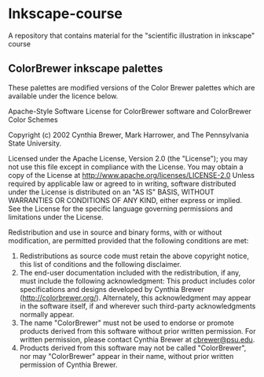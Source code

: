 # Inkscape-course
A repository that contains material for the "scientific illustration in inkscape" course


## ColorBrewer inkscape palettes
These palettes are modified versions of the Color Brewer palettes which are available under the licence below.

 Apache-Style Software License for ColorBrewer software and ColorBrewer Color Schemes

 Copyright (c) 2002 Cynthia Brewer, Mark Harrower, and The Pennsylvania State University.

 Licensed under the Apache License, Version 2.0 (the "License"); you may not use this file except in compliance with the License.
 You may obtain a copy of the License at
       http://www.apache.org/licenses/LICENSE-2.0
 Unless required by applicable law or agreed to in writing, software distributed under the License is distributed on an "AS IS" BASIS,
 WITHOUT WARRANTIES OR CONDITIONS OF ANY KIND, either express or implied.
 See the License for the specific language governing permissions and limitations under the License.

 Redistribution and use in source and binary forms, with or without modification, are permitted provided that the following conditions are met:
 1. Redistributions as source code must retain the above copyright notice, this list of conditions and the following disclaimer.
 2. The end-user documentation included with the redistribution, if any, must include the following acknowledgment:
    This product includes color specifications and designs developed by Cynthia Brewer (http://colorbrewer.org/).
    Alternately, this acknowledgment may appear in the software itself, if and wherever such third-party acknowledgments normally appear.
 4. The name "ColorBrewer" must not be used to endorse or promote products derived from this software without prior written permission. 
    For written permission, please contact Cynthia Brewer at cbrewer@psu.edu.
 5. Products derived from this software may not be called "ColorBrewer", nor may "ColorBrewer" appear in their name, without prior written permission of Cynthia Brewer.
